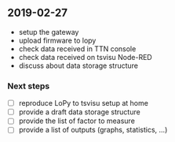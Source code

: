 ## 2019-02-27

* setup the gateway
* upload firmware to lopy
* check data received in TTN console
* check data received on tsvisu Node-RED
* discuss about data storage structure

### Next steps

* [ ] reproduce LoPy to tsvisu setup at home
* [ ] provide a draft data storage structure
* [ ] provide the list of factor to measure
* [ ] provide a list of outputs (graphs, statistics, ...)
